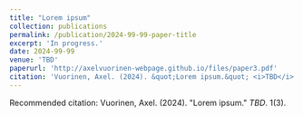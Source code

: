```yaml
---
title: "Lorem ipsum"
collection: publications
permalink: /publication/2024-99-99-paper-title
excerpt: 'In progress.'
date: 2024-99-99
venue: 'TBD'
paperurl: 'http://axelvuorinen-webpage.github.io/files/paper3.pdf'
citation: 'Vuorinen, Axel. (2024). &quot;Lorem ipsum.&quot; <i>TBD</i>. 1(3).'
---
```


Recommended citation: Vuorinen, Axel. (2024). "Lorem ipsum." <i>TBD</i>. 1(3).
